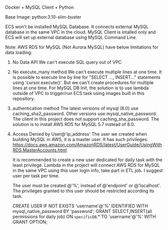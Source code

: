 Docker + MySQL Client + Python

Base Image: python:3.10-slim-buster

ECS won't be installed MySQL Database. It connects external MySQL database in the same VPC in the cloud.
MySQL Client is intalled only and ECS will set up external database using MySQL Command Line.

Note:
AWS RDS for MySQL (Not Aurora MySQL) have below limitations for data loading:
1) No Data API
    We can't execute SQL query out of VPC
2) No execute_many method
    We can't execute multiple lines at one time. 
    It is possible to execute line by line for "SELECT ..., INSERT..." statements using 'cursor.execute()'.
    But we can't create procedures for multiple lines at one time.
    For MySQL DB Init, the solution is to use lambda outside of VPC to trigger/run ECS task using images built in this repository.

3) authentication method 
    The latest versions of mysql (8.0) use caching_sha2_password. Other versions use mysql_native_password.
    The client in this project does not support caching_sha_password. The solution is to install AWS RDS for MySQL 5.7 instead of 8.0.

4) Access Denied by User@'ip_address'
    The user we created when building MySQL in AWS, it is a master user. It has such privileges: 
    https://docs.aws.amazon.com/AmazonRDS/latest/UserGuide/UsingWithRDS.MasterAccounts.html

    It is recommended to create a new user dedicated for daily task with the least privilege. Lambda in the project will
    connect AWS RDS for MySQL in the same VPC using this user login info, take part in ETL job. I suggest user per task per time.

    The user must be created @'%', instead of @'endpoint' or @'localhost'. The privileges granted to this user should be restricted
    according its task.

    CREATE USER IF NOT EXISTS 'username'@'%' IDENTIFIED WITH mysql_native_password BY 'password';
    GRANT SELECT,INSERT(all permissions for daily job) ON `specificDB`.* TO 'username'@'%' WITH GRANT OPTION;
    
